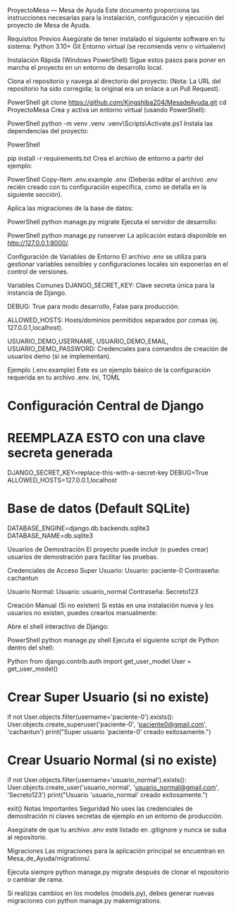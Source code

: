 ProyectoMesa — Mesa de Ayuda
Este documento proporciona las instrucciones necesarias para la instalación, configuración y ejecución del proyecto de Mesa de Ayuda.

Requisitos Previos
Asegúrate de tener instalado el siguiente software en tu sistema:
Python 3.10+
Git
Entorno virtual (se recomienda venv o virtualenv)

Instalación Rápida (Windows PowerShell)
Sigue estos pasos para poner en marcha el proyecto en un entorno de desarrollo local.

Clona el repositorio y navega al directorio del proyecto: (Nota: La URL del repositorio ha sido corregida; la original era un enlace a un Pull Request).

PowerShell
git clone https://github.com/Kingshiba204/MesadeAyuda.git
cd ProyectoMesa
Crea y activa un entorno virtual (usando PowerShell):

PowerShell
python -m venv .venv
.venv\Scripts\Activate.ps1
Instala las dependencias del proyecto:

PowerShell

pip install -r requirements.txt
Crea el archivo de entorno a partir del ejemplo:

PowerShell
Copy-Item .env.example .env
(Deberás editar el archivo .env recién creado con tu configuración específica, como se detalla en la siguiente sección).

Aplica las migraciones de la base de datos:

PowerShell
python manage.py migrate
Ejecuta el servidor de desarrollo:

PowerShell
python manage.py runserver
La aplicación estará disponible en http://127.0.0.1:8000/.

Configuración de Variables de Entorno
El archivo .env se utiliza para gestionar variables sensibles y configuraciones locales sin exponerlas en el control de versiones.

Variables Comunes
DJANGO_SECRET_KEY: Clave secreta única para la instancia de Django.

DEBUG: True para modo desarrollo, False para producción.

ALLOWED_HOSTS: Hosts/dominios permitidos separados por comas (ej. 127.0.0.1,localhost).

USUARIO_DEMO_USERNAME, USUARIO_DEMO_EMAIL, USUARIO_DEMO_PASSWORD: Credenciales para comandos de creación de usuarios demo (si se implementan).

Ejemplo (.env.example)
Este es un ejemplo básico de la configuración requerida en tu archivo .env.
Ini, TOML

# Configuración Central de Django
# REEMPLAZA ESTO con una clave secreta generada
DJANGO_SECRET_KEY=replace-this-with-a-secret-key
DEBUG=True
ALLOWED_HOSTS=127.0.0.1,localhost

# Base de datos (Default SQLite)
DATABASE_ENGINE=django.db.backends.sqlite3
DATABASE_NAME=db.sqlite3

Usuarios de Demostración
El proyecto puede incluir (o puedes crear) usuarios de demostración para facilitar las pruebas.

Credenciales de Acceso
Super Usuario:
Usuario: paciente-0
Contraseña: cachantun

Usuario Normal:
Usuario: usuario_normal
Contraseña: Secreto123

Creación Manual (Si no existen)
Si estás en una instalación nueva y los usuarios no existen, puedes crearlos manualmente:

Abre el shell interactivo de Django:

PowerShell
python manage.py shell
Ejecuta el siguiente script de Python dentro del shell:

Python
from django.contrib.auth import get_user_model
User = get_user_model()

# Crear Super Usuario (si no existe)
if not User.objects.filter(username='paciente-0').exists():
    User.objects.create_superuser('paciente-0', 'paciente0@gmail.com', 'cachantun')
    print("Super usuario 'paciente-0' creado exitosamente.")

# Crear Usuario Normal (si no existe)
if not User.objects.filter(username='usuario_normal').exists():
    User.objects.create_user('usuario_normal', 'usuario_normal@gmail.com', 'Secreto123')
    print("Usuario 'usuario_normal' creado exitosamente.")

exit()
Notas Importantes
Seguridad
No uses las credenciales de demostración ni claves secretas de ejemplo en un entorno de producción.

Asegúrate de que tu archivo .env esté listado en .gitignore y nunca se suba al repositorio.

Migraciones
Las migraciones para la aplicación principal se encuentran en Mesa_de_Ayuda/migrations/.

Ejecuta siempre python manage.py migrate después de clonar el repositorio o cambiar de rama.

Si realizas cambios en los modelos (models.py), debes generar nuevas migraciones con python manage.py makemigrations.

